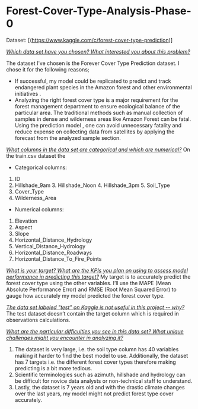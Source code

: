 # Forest-Cover-Type-Analysis-Phase-0

Dataset: [(https://www.kaggle.com/c/forest-cover-type-prediction)]


<ins>*Which data set have you chosen? What interested you about this problem?*</ins>

The dataset I’ve chosen is the Forever Cover Type Prediction dataset. I chose it for the following reasons;

+ If successful, my model could be replicated to predict and track endangered plant species in the Amazon forest and other environmental initiatives .
+ Analyzing the right forest cover type is a major requirement for the forest management department to ensure ecological balance of the particular area. The traditional methods such as manual collection of samples in dense and wilderness areas like Amazon Forest can be fatal. Using the prediction model , one can avoid unnecessary fatality and reduce expense on collecting data from satellites by applying the forecast from the analyzed sample section.


<ins>*What columns in the data set are categorical and which are numerical?*</ins>
On the train.csv dataset the

+ Categorical columns:
1. ID
2. Hillshade_9am 3. Hillshade_Noon 4. Hillshade_3pm 5. Soil_Type
6. Cover_Type
7. Wilderness_Area

+ Numerical columns:
1. Elevation
2. Aspect
3. Slope
4. Horizontal_Distance_Hydrology
5. Vertical_Distance_Hydrology
6. Horizontal_Distance_Roadways
7. Horizontal_Distance_To_Fire_Points


<ins>*What is your target? What are the KPIs you plan on using to assess model performance in predicting this target?*</ins>
My target is to accurately predict the forest cover type using the other variables. 
I’ll use the MAPE (Mean Absolute Performance Error) and RMSE (Root Mean Squared Error) to gauge how accurately my model predicted the forest cover type. 


<ins>*The data set labeled "test" on Kaggle is not useful in this project -- why?*</ins>
The test dataset doesn’t contain the target column which is required  in observations calculations.


<ins>*What are the particular difficulties you see in this data set? What unique challenges might you encounter in analyzing it?*</ins>
1. The dataset is very large, i.e. the soil type column has 40 variables making it harder to find the best model to use. Additionally, the dataset has 7 targets i.e. the different forest cover types therefore making predicting is a bit more tedious. 
2. Scientific terminologies such as azimuth, hillshade and hydrology can be difficult for novice data analysts or non-technical staff to understand.
3. Lastly, the dataset is 7 years old and with the drastic climate changes over the last years, my model might not predict forest type cover accurately. 

